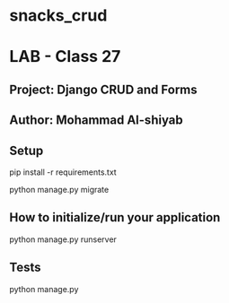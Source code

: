 # snacks_crud

# LAB - Class 27

## Project: Django CRUD and Forms

## Author: Mohammad Al-shiyab

## Setup

pip install -r requirements.txt

python manage.py migrate

## How to initialize/run your application
python manage.py runserver

## Tests
python manage.py 